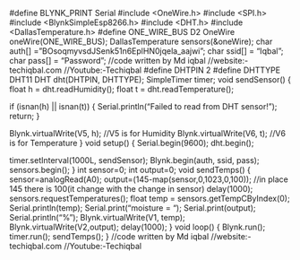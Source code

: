 #define BLYNK_PRINT Serial
#include <OneWire.h>
#include <SPI.h>
#include <BlynkSimpleEsp8266.h>
#include <DHT.h>
#include <DallasTemperature.h>
#define ONE_WIRE_BUS D2
OneWire oneWire(ONE_WIRE_BUS);
DallasTemperature sensors(&oneWire);
char auth[] =”BOsoqmyvsdJSenk51n6EplHN0jqela_aajwi”;
char ssid[] = “Iqbal”;
char pass[] = “Password”;
//code written by Md iqbal
//website:-techiqbal.com
//Youtube:-Techiqbal
#define DHTPIN 2
#define DHTTYPE DHT11
DHT dht(DHTPIN, DHTTYPE);
SimpleTimer timer;
void sendSensor()
{
float h = dht.readHumidity();
float t = dht.readTemperature();

if (isnan(h) || isnan(t)) {
Serial.println(“Failed to read from DHT sensor!”);
return;
}

Blynk.virtualWrite(V5, h); //V5 is for Humidity
Blynk.virtualWrite(V6, t); //V6 is for Temperature
}
void setup()
{
Serial.begin(9600);
dht.begin();

timer.setInterval(1000L, sendSensor);
Blynk.begin(auth, ssid, pass);
sensors.begin();
}
int sensor=0;
int output=0;
void sendTemps()
{
sensor=analogRead(A0);
output=(145-map(sensor,0,1023,0,100)); //in place 145 there is 100(it change with the change in sensor)
delay(1000);
sensors.requestTemperatures();
float temp = sensors.getTempCByIndex(0);
Serial.println(temp);
Serial.print(“moisture = “);
Serial.print(output);
Serial.println(“%”);
Blynk.virtualWrite(V1, temp);
Blynk.virtualWrite(V2,output);
delay(1000);
}
void loop()
{
Blynk.run();
timer.run();
sendTemps();
}
//code written by Md iqbal
//website:-techiqbal.com
//Youtube:-Techiqbal
